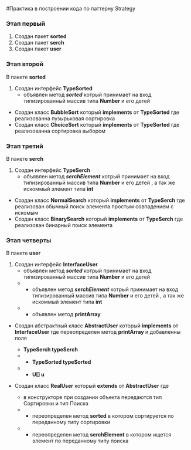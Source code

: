 #Практика в построении кода по паттерну Strategy

### Этап первый 
1. Создан пакет **sorted**
2. Создан пакет **serch**
3. Создан пакет **user**

### Этап второй
В пакете **sorted**
1.  Создан интерфейс **TypeSorted** 
	* объявлен метод ***sorted*** котрый принимает на 
	вход типизированный массив типа **Number** и его детей
* Создан класс **BubbleSort** который **implements** от **TypeSorted**
где реализованна пузырьковая сортировка
* Создан класс **ChoiceSort** который **implements** от **TypeSorted**
где реализованна сортировка выбором

### Этап третий
В пакете **serch**
1.  Создан интерфейс **TypeSerch** 
	* объявлен метод ***serchElement*** котрый принимает на 
	вход типизированный массив типа **Number** и его детей , 
	а так же искоммый элемент типа **int**
* Создан класс **NormalSearch** который **implements** от **TypeSerch**
где реализован обычный поиск элемента простым совпадением с искомым
* Создан класс **BinarySearch** который **implements** от **TypeSerch**
где реализован бинарный поиск элемента

### Этап четверты
В пакете **user**
1.  Создан интерфейс **InterfaceUser** 
	- объявлен метод ***sorted*** котрый принимает на 
	вход типизированный массив типа **Number** и его детей
	* - объявлен метод ***serchElement*** котрый принимает на 
	вход типизированный массив типа **Number** и его детей , 
	а так же искоммый элемент типа **int** 
	* - объявлен метод **printArray**
	
* Создан абстрактный класс **AbstractUser** который **implements** от **InterfaceUser**
где переопределен метод **printArray** и добавленны поля 
	- **TypeSerch typeSerch**
	* - **TypeSorted typeSorted** 
	* - **U[] u**

* Создан класс **RealUser** который **extends** от **AbstractUser**
где 
	- в конструкторе при создании объекта передаются тип Сортировки и тип Поиска
	* - переопределен метод **sorted** в котором сортируется по переданному типу сортировки
	* - переопределен метод **serchElement** в котором ищется элемент по переданному типу поиска
	
 
